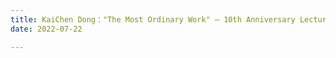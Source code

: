```yaml
---
title: KaiChen Dong："The Most Ordinary Work" – 10th Anniversary Lecture Series of the Department of Precision Instrument, Tsinghua University
date: 2022-07-22

---
```


<!--more-->